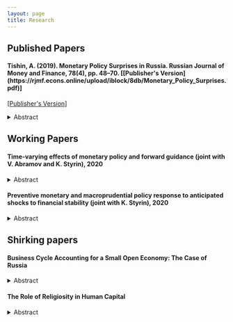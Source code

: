 ```yaml
---
layout: page
title: Research
---
```


<h2> Published Papers</h2>

<h4>Tishin, A. (2019). Monetary Policy Surprises in Russia. Russian Journal of Money and Finance, 78(4), pp. 48–70. [[Publisher's Version](https://rjmf.econs.online/upload/iblock/8db/Monetary_Policy_Surprises.pdf)] </h4> 



[[Publisher's Version](https://rjmf.econs.online/upload/iblock/8db/Monetary_Policy_Surprises.pdf)]

  <details>
  <summary>Abstract</summary>

<p><em>This paper studies the monetary policy transmission in the Russian economy. The key question of this research is to determine how monetary policy affects the economy through currency exchange rates. I construct a series of monetary policy surprises for the Russian economy using the high-frequency identification approach. Many papers use futures on interest rates as monetary policy instruments; however, we do not have these futures on the Russian financial market. Therefore, I use different currency futures as monetary surprises because these futures are liquid, and they may reveal market sentiments. I take the dates when the Board of Directors of the Bank of Russia made a decision on the key rate and look at the changes in the currency exchange market in a tiny 30-minute window. Next, I construct a structural vector autoregression model to show the effect of these surprises on macroeconomic variables. In the identification process, I use the external instruments approach à la Gertler and Karadi (2015). Finally, I compare the results with other methods (Cholesky decomposition). I find that a tightening monetary policy significantly increases the bond rate; moreover, the effect on inflation is not immediate, but appears after a couple of months.</em></p>
 </details>

<h2> Working Papers  </h2>

<h4>Time-varying effects of monetary policy and forward guidance (joint with V. Abramov and K. Styrin), 2020 </h4>

  <details>
  <summary>Abstract</summary>

<p><em>
TBA
</em></p>
 </details>

<h4>Preventive monetary and macroprudential policy response to anticipated shocks to financial stability (joint with K. Styrin), 2020 </h4>

  <details>
  <summary>Abstract</summary>

<p><em>
In this paper we study a three-period model with nominal rigidities and financial frictions. We analyze the optimal coordination between monetary and preventive macroprudential policies seeking to reduce the impact of anticipated shocks. To do it, we assume three types of firms. Two of three types are capital-utilizing-firms with different technologies: linear and concave. Linear technology firms are more effective users of capital but they are collateral constrained which are the source of pecuniary externality. The third type of firms utilizes labour force and operates under fully rigid prices which leads to aggregate demand externality.  In usual circumstances agents do not internalise how their private decisions affect aggregate prices and aggregate demand. Overborrowing and rigid prices increase the severity of the crisis leading to inefficient allocations. Then we show that Social Planner who internalize decisions can improve allocation achieving the second-best and reducing the severity of the crisis.  Our model allows us to study sector-specific macroprudential policies, spillovers between sectors and interaction between monetary and macroprudential policies.​
</em></p>
 </details>



<h2> Shirking papers </h2>

<h4> Business Cycle Accounting for a Small Open Economy: The Case of Russia </h4>

  <details>
  <summary>Abstract</summary>

<p><em>This paper studies the business cycles of the Russian economy. This paper aims to find which frictions are more important for the Russian economy and, therefore, which sectors should be modelled in more detail. I start with the simple case of a closed economy with four distortions, namely, the efficiency, the labour, the investment and the feasibility wedges. However, a closed economy model fails to explain real business cycles in emerging countries. I extend this model to a small open economy to better fit the Russian economy. I have two main findings. For a closed economy, I find that the efficiency and the labour wedges account for most fluctuations in output and investments. The feasibility wedge can play at best the third role. However, for a small open economy, only the efficiency wedge successfully contributes to business cycles fluctuations. The role of the labour wedge is much smaller.</em></p>
 </details>

<h4> The Role of Religiosity in Human Capital </h4>

  <details>
  <summary>Abstract</summary>

<p><em>In this paper, I examine the connection between religion and human capital. I want to find the effect of church attendance on human capital. Moreover, I use a non-standard measure of human capital, instead of years of schooling I use PISA test scores. I solve the problem of reverse causality using the instrumental variables. As the IV I take four groups of control variables: geographical controls, economic controls, religious controls and historical controls. The data about religiosity and PISA tests are taken from different surveys and available on the individual levels. I find that there is a strong correlation between church attendance and PISA scores, which can show the difference in human capital between religious and non-religious people.</em></p>
 </details>
